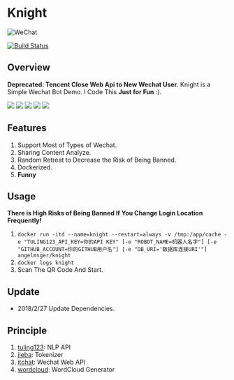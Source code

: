 # Knight
![WeChat](assets/revoke_2.jpg)

[![Build Status](https://travis-ci.org/AngelMsger/Knight.svg?branch=master)](https://travis-ci.org/AngelMsger/Knight)

## Overview
**Deprecated: Tencent Close Web Api to New Wechat User.**
Knight is a Simple Wechat Bot Demo. I Code This **Just for Fun** :).

![](screenshots/0.jpg)
![](screenshots/1.jpg)
![](screenshots/2.jpg)
![](screenshots/3.jpg)
![](screenshots/4.jpg)

## Features
1. Support Most of Types of Wechat.
2. Sharing Content Analyze.
3. Random Retreat to Decrease the Risk of Being Banned.
4. Dockerized.
5. **Funny**

## Usage
**There is High Risks of Being Banned If You Change Login Location Frequently!**
1. `docker run -itd --name=knight --restart=always -v /tmp:/app/cache -e "TULING123_API_KEY=你的API KEY" [-e "ROBOT_NAME=机器人名字"] [-e "GITHUB_ACCOUNT=你的GITHUB用户名"] [-e "DB_URI='数据库连接URI'"] angelmsger/knight`
2. `docker logs knight`
3. Scan The QR Code And Start.

## Update
* 2018/2/27 Update Dependencies.

## Principle
1. [tuling123](http://www.tuling123.com/): NLP API
2. [jieba](https://github.com/fxsjy/jieba): Tokenizer
3. [itchat](https://github.com/littlecodersh/ItChat): Wechat Web API
4. [wordcloud](https://github.com/amueller/word_cloud): WordCloud Generator
